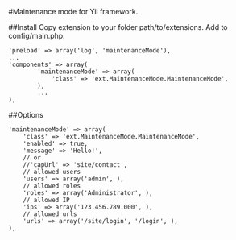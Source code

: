 #Maintenance mode for Yii framework.

##Install
Copy extension to your folder path/to/extensions.
Add to config/main.php:

    'preload' => array('log', 'maintenanceMode'),
    ...
    'components' => array(
            'maintenanceMode' => array(
                'class' => 'ext.MaintenanceMode.MaintenanceMode',
            ),
            ...
    ),

##Options

    'maintenanceMode' => array(
        'class' => 'ext.MaintenanceMode.MaintenanceMode',
        'enabled' => true,
        'message' => 'Hello!',
        // or
        //'capUrl' => 'site/contact',
        // allowed users
        'users' => array('admin', ),
        // allowed roles
        'roles' => array('Administrator', ),
        // allowed IP
        'ips' => array('123.456.789.000', ),        
        // allowed urls
        'urls' => array('/site/login', '/login', ),        
    ),

